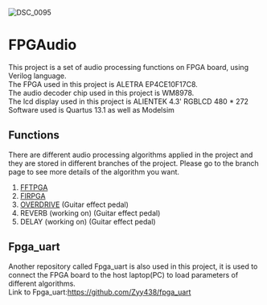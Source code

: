 ![DSC_0095](https://user-images.githubusercontent.com/73535458/124514099-ddfa2a00-de0e-11eb-9fba-dc51d72d24b0.jpg)


# FPGAudio

This project is a set of audio processing functions on FPGA board, using Verilog language.  
The FPGA used in this project is ALETRA EP4CE10F17C8.  
The audio decoder chip used in this project is WM8978.  
The lcd display used in this project is ALIENTEK 4.3' RGBLCD 480 * 272  
Software used is Quartus 13.1 as well as Modelsim  

## Functions

There are different audio processing algorithms applied in the project and they are stored in different branches of the project. Please go to the branch page to see more details of the algorithm you want.  
1. [FFTPGA](https://github.com/Zyy438/FPGAudio/tree/FFTPGA)  
2. [FIRPGA](https://github.com/Zyy438/FPGAudio/tree/FIRPGA)    
3. [OVERDRIVE](https://github.com/Zyy438/FPGAudio/tree/OVERDRIVE) (Guitar effect pedal)
4. REVERB (working on) (Guitar effect pedal)
5. DELAY (working on) (Guitar effect pedal)

## Fpga_uart

Another repository called Fpga_uart is also used in this project, it is used to connect the FPGA board to the host laptop(PC) to load parameters of different algorithms.  
Link to Fpga_uart:https://github.com/Zyy438/fpga_uart
